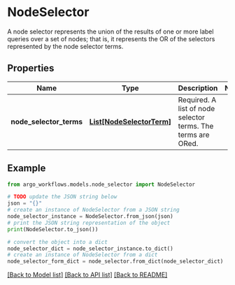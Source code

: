 # NodeSelector

A node selector represents the union of the results of one or more label queries over a set of nodes; that is, it represents the OR of the selectors represented by the node selector terms.

## Properties

Name | Type | Description | Notes
------------ | ------------- | ------------- | -------------
**node_selector_terms** | [**List[NodeSelectorTerm]**](NodeSelectorTerm.md) | Required. A list of node selector terms. The terms are ORed. | 

## Example

```python
from argo_workflows.models.node_selector import NodeSelector

# TODO update the JSON string below
json = "{}"
# create an instance of NodeSelector from a JSON string
node_selector_instance = NodeSelector.from_json(json)
# print the JSON string representation of the object
print(NodeSelector.to_json())

# convert the object into a dict
node_selector_dict = node_selector_instance.to_dict()
# create an instance of NodeSelector from a dict
node_selector_form_dict = node_selector.from_dict(node_selector_dict)
```
[[Back to Model list]](../README.md#documentation-for-models) [[Back to API list]](../README.md#documentation-for-api-endpoints) [[Back to README]](../README.md)


